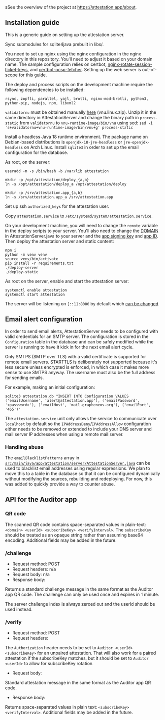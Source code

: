 sSee the overview of the project at https://attestation.app/about.

## Installation guide

This is a generic guide on setting up the attestation server.

Sync submodules for sqlite4java prebuilt in libs/.

You need to set up nginx using the nginx configuration in the nginx directory in this repository.
You'll need to adjust it based on your domain name. The sample configuration relies on certbot,
[nginx-rotate-session-ticket-keys](https://github.com/GrapheneOS/nginx-rotate-session-ticket-keys),
and [certbot-ocsp-fetcher](https://github.com/tomwassenberg/certbot-ocsp-fetcher). Setting up the web server is out-of-scope for this guide.

The deploy and process scripts on the development machine require the following dependencies to be installed:

    rsync, zopfli, parallel, yajl, brotli, nginx-mod-brotli, python3, python-pip, nodejs, npm, libxml2

`validatornu` must be obtained manually
[here](https://github.com/validator/validator/releases/tag/20.6.30) (vnu.linux.zip). Unzip it in
the same directory in AttestationServer and change the binary path in `process-static` from
`validatornu` to `vnu-runtime-image/bin/vnu` using sed: `sed -i
's+validatornu+vnu-runtime-image/bin/vnu+g' process-static`

Install a headless Java 18 runtime environment. The package name on Debian-based distributions is
`openjdk-18-jre-headless` or `jre-openjdk-headless` on Arch Linux. Install `sqlite3` in order to
set up the email configuration for the database.

As root, on the server:

    useradd -m -s /bin/bash -b /var/lib attestation

    mkdir -p /opt/attestation/deploy_{a,b}
    ln -s /opt/attestation/deploy_a /opt/attestation/deploy

    mkdir -p /srv/attestation.app_{a,b}
    ln -s /srv/attestation.app_a /srv/attestation.app

Set up ssh `authorized_keys` for the attestation user.

Copy `attestation.service` to `/etc/systemd/system/attestation.service`.

On your development machine, you will need to change the `remote` variable in the deploy scripts
to your server. You'll also need to change the
[DOMAIN](https://github.com/GrapheneOS/AttestationServer/blob/main/src/main/java/app/attestation/server/AttestationServer.java#L83)
in AttestationServer.java to your server and the [app signing
key](https://github.com/GrapheneOS/AttestationServer/blob/main/src/main/java/app/attestation/server/AttestationProtocol.java#L173-L174)
and [app
ID](https://github.com/GrapheneOS/AttestationServer/blob/main/src/main/java/app/attestation/server/AttestationProtocol.java#L169).
Then deploy the attestation server and static content:

    npm i
    python -m venv venv
    source venv/bin/activate
    pip install -r requirements.txt
    ./deploy-server
    ./deploy-static

As root on the server, enable and start the attestation server:

    systemctl enable attestation
    systemctl start attestation

The server will be listening on `[::1]:8080` by default which [can be changed](https://github.com/GrapheneOS/AttestationServer/blob/main/src/main/java/app/attestation/server/AttestationServer.java#L371).

## Email alert configuration

In order to send email alerts, AttestationServer needs to be configured with valid credentials for
an SMTP server. The configuration is stored in the `Configuration` table in the database and can
be safely modified while the server is running to have it kick in for the next email alert cycle.

Only SMTPS (SMTP over TLS) with a valid certificate is supported for remote email servers.
STARTTLS is deliberately not supported because it's less secure unless encrypted is enforced, in
which case it makes more sense to use SMTPS anyway. The username must also be the full address for
sending emails.

For example, making an initial configuration:

    sqlite3 attestation.db "INSERT INTO Configuration VALUES ('emailUsername', 'alert@attestation.app'), ('emailPassword', '<password>'), ('emailHost', 'mail.grapheneos.org'), ('emailPort', '465')"

The `attestation.service` unit only allows the service to communicate over `localhost` by default
so the `IPAddressDeny`/`IPAddressAllow` configuration either needs to be removed or extended to
include your DNS server and mail server IP addresses when using a remote mail server.

### Handling abuse

The `emailBlacklistPatterns` array in
[`src/main/java/app/attestation/server/AttestationServer.java`](https://github.com/GrapheneOS/AttestationServer/blob/main/src/main/java/app/attestation/server/AttestationServer.java#L90-L92) can be used to blacklist email
addresses using regular expressions. We plan to move this to a table in the database so that it
can be configured dynamically without modifying the sources, rebuilding and redeploying. For now,
this was added to quickly provide a way to counter abuse.

## API for the Auditor app

### QR code

The scanned QR code contains space-separated values in plain-text: `<domain> <userId>
<subscribeKey> <verifyInterval>`. The `subscribeKey` should be treated as an opaque string rather
than assuming base64 encoding. Additional fields may be added in the future.

### /challenge

* Request method: POST
* Request headers: n/a
* Request body: n/a
* Response body:

Returns a standard challenge message in the same format as the Auditor app QR code. The challenge
can only be used once and expires in 1 minute.

The server challenge index is always zeroed out and the userId should be used instead.

### /verify

* Request method: POST
* Request headers:

The `Authorization` header needs to be set to `Auditor <userId> <subscribeKey>` for an unpaired
attestation. That will also work for a paired attestation if the subscribeKey matches, but it
should be set to `Auditor <userId>` to allow for subscribeKey rotation.

* Request body:

Standard attestation message in the same format as the Auditor app QR code.

* Response body:

Returns space-separated values in plain text: `<subscribeKey> <verifyInterval>`. Additional fields
may be added in the future.

